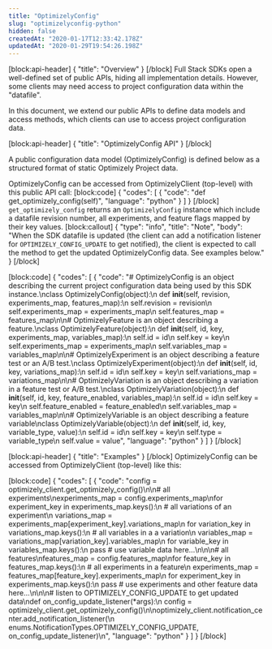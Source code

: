 ```yaml
---
title: "OptimizelyConfig"
slug: "optimizelyconfig-python"
hidden: false
createdAt: "2020-01-17T12:33:42.178Z"
updatedAt: "2020-01-29T19:54:26.198Z"
---
```

[block:api-header]
{
  "title": "Overview"
}
[/block]
Full Stack SDKs open a well-defined set of public APIs, hiding all implementation details. However, some clients may need access to project configuration data within the "datafile". 

In this document, we extend our public APIs to define data models and access methods, which clients can use to access project configuration data. 

[block:api-header]
{
  "title": "OptimizelyConfig API"
}
[/block]

A public configuration data model (OptimizelyConfig) is defined below as a structured format of static Optimizely Project data.

OptimizelyConfig can be accessed from OptimizelyClient (top-level) with this public API call:
[block:code]
{
  "codes": [
    {
      "code": "def get_optimizely_config(self)",
      "language": "python"
    }
  ]
}
[/block]
`get_optimizely_config` returns
an `OptimizelyConfig` instance which include a datafile revision number, all experiments, and feature flags mapped by their key values.
[block:callout]
{
  "type": "info",
  "title": "Note",
  "body": "When the SDK datafile is updated (the client can add a notification listener for `OPTIMIZELY_CONFIG_UPDATE` to get notified), the client is expected to call the method to get the updated OptimizelyConfig data. See examples below."
}
[/block]

[block:code]
{
  "codes": [
    {
      "code": "# OptimizelyConfig is an object describing the current project configuration data being used by this SDK instance.\nclass OptimizelyConfig(object):\n    def __init__(self, revision, experiments_map, features_map):\n        self.revision = revision\n        self.experiments_map = experiments_map\n        self.features_map = features_map\n\n# OptimizelyFeature is an object describing a feature.\nclass OptimizelyFeature(object):\n    def __init__(self, id, key, experiments_map, variables_map):\n        self.id = id\n        self.key = key\n        self.experiments_map = experiments_map\n        self.variables_map = variables_map\n\n# OptimizelyExperiment is an object describing a feature test or an A/B test.\nclass OptimizelyExperiment(object):\n    def __init__(self, id, key, variations_map):\n        self.id = id\n        self.key = key\n        self.variations_map = variations_map\n\n# OptimizelyVariation is an object describing a variation in a feature test or A/B test.\nclass OptimizelyVariation(object):\n    def __init__(self, id, key, feature_enabled, variables_map):\n        self.id = id\n        self.key = key\n        self.feature_enabled = feature_enabled\n        self.variables_map = variables_map\n\n# OptimizelyVariable is an object describing a feature variable\nclass OptimizelyVariable(object):\n    def __init__(self, id, key, variable_type, value):\n        self.id = id\n        self.key = key\n        self.type = variable_type\n        self.value = value",
      "language": "python"
    }
  ]
}
[/block]

[block:api-header]
{
  "title": "Examples"
}
[/block]
OptimizelyConfig can be accessed from OptimizelyClient (top-level) like this:

[block:code]
{
  "codes": [
    {
      "code": "config = optimizely_client.get_optimizely_config()\n\n# all experiments\nexperiments_map = config.experiments_map\nfor experiment_key in experiments_map.keys():\n    # all variations of an experiment\n    variations_map = experiments_map[experiment_key].variations_map\n    for variation_key in variations_map.keys():\n        # all variables in a a variation\n        variables_map = variations_map[variation_key].variables_map\n        for variable_key in variables_map.keys():\n            pass # use variable data here...\n\n\n# all features\nfeatures_map = config.features_map\nfor feature_key in features_map.keys():\n    # all experiments in a feature\n    experiments_map = features_map[feature_key].experiments_map\n    for experiment_key in experiments_map.keys():\n        pass # use experiments and other feature data here...\n\n\n# listen to OPTIMIZELY_CONFIG_UPDATE to get updated data\ndef on_config_update_listener(*args):\n    config = optimizely_client.get_optimizely_config()\n\noptimizely_client.notification_center.add_notification_listener(\n    enums.NotificationTypes.OPTIMIZELY_CONFIG_UPDATE, on_config_update_listener)\n",
      "language": "python"
    }
  ]
}
[/block]